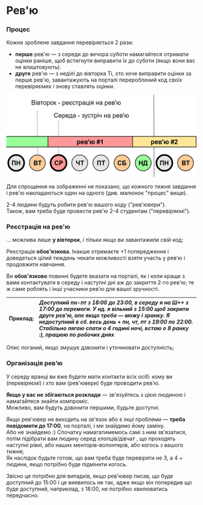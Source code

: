 # Рев'ю

### **Процес**

Кожне зроблене завдання перевіряється 2 рази:

* **перше** рев'ю — з середи до вечора суботи намагайтеся отримати оцінки раніше, щоб встигнути виправити їх до суботи \(якщо вони вас не влаштовують\).
* **друге** рев'ю — з неділі до вівторка Ті, хто хоче виправити оцінки за перше рев'ю, завантажують на порталі перероблений код своїх перевіряємих і знову ставлять оцінки.

![](../.gitbook/assets/image%20%283%29.png)

Для спрощення на зображенні не показано, що кожного тижня завдання і рев'ю накладаються один на одного \(див. малюнок "процес" вище\).

2-4 людини будуть робити рев'ю вашого коду \("рев'ювери"\).  
Також, вам треба буде провести рев'ю 2-4 студентам \("перевіряємі"\).

### **Реєстрація на рев'ю**

... можлива лише **у вівторок**, і тільки якщо ви завантажили свій код;

Реєстрація **обов'язкова**. Інакше отримаєте +1 попередження і доведеться цілий тиждень чекати можливості взяти участь у рев’ю і продовжити навчання.

Ви **обов'язково** повинні будете вказати на порталі, як і коли краще з вами контактувати в середу і наступні дні аж до закриття 2-го рев'ю; те ж саме роблять і інші учасники рев’ю для вашої зручності.

| Приклад: | _**Доступний пн-пт з 18:00 до 23:00, в середу я на Ш++ з 17:00 до перемоги. У нд. я вільний з 15:00 щоб закрити друге рев'ю, але якщо треба**_  — _**можу і зранку. Я недоступний в сб. весь день + пн, чт, пт з 19:00 по 22:00. Стабільно лягаю спати о 4 годині ночі, встаю о 8 ранку :\), працюю по робочих днях**_ |
| :--- | :--- |


Опис поганий, якщо змушує дзвонити і уточнювати доступність;  


### **Організація рев’ю**

У середу вранці ви вже будете мати контакти всіх осіб: кому ви \(перевіряємі\) і хто вам \(рев'ювери\) буде проводити рев’ю. 

**Якщо у вас не збігаються розклади** — зв'язуйтесь з цією людиною і намагайтеся знайти компроміс.  
Можливо, вам будуть дзвонити першими, будьте доступні.

Якщо рев'ювер не виходить на зв'язок або є інші проблеми — **треба повідомити до 17:00**, на порталі, і ми знайдемо йому заміну.   
Або не знайдемо :\) Спочатку намагатимемось самі з ним зв'язатися, потім підібрати вам людину серед хлопців/дівчат , що проходять наступні рівні, або наших менторів-волонтерів, або когось з вашого тижня;  
Як наслідок будьте готові, що вам треба буде перевіряти не 3, а 4 + людини, якщо потрібно буде підмінити когось.

Звісно це потрібно для випадків, якщо рев'ювер писав, що буде доступний до 15:00 і це виявилось не так, адже якщо він попередив що буде доступний, наприклад, з 18:00, не потрібно хвилюватись передчасно.

